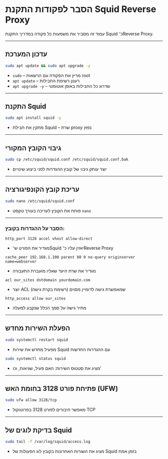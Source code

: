 # הסבר לפקודות התקנת Squid Reverse Proxy

עמוד זה מסביר את משמעות כל פקודה במדריך התקנת Squid כ־Reverse Proxy.

---

## עדכון המערכת

```bash
sudo apt update && sudo apt upgrade -y
```

- `sudo` – מריץ את הפקודה עם הרשאות root
- `apt update` – רענון רשימת החבילות
- `apt upgrade -y` – שדרוג כל החבילות באופן אוטומטי

---

## התקנת Squid

```bash
sudo apt install squid -y
```

- מתקין את חבילת Squid – שרת proxy נפוץ

---

## גיבוי הקובץ המקורי

```bash
sudo cp /etc/squid/squid.conf /etc/squid/squid.conf.bak
```

- יוצר עותק גיבוי של קובץ ההגדרות לפני ביצוע שינויים

---

## עריכת קובץ הקונפיגורציה

```bash
sudo nano /etc/squid/squid.conf
```

- פותח את הקובץ לעריכה בעורך טקסט `nano`

---

### הסבר על ההגדרות בקובץ:

```text
http_port 3128 accel vhost allow-direct
```
- מגדיר את הפורט ש־Squid יאזין עליו כ־Reverse Proxy

```text
cache_peer 192.168.1.100 parent 80 0 no-query originserver name=webserver
```
- מגדיר את שרת היעד שאליו מועברת התעבורה

```text
acl our_sites dstdomain yourdomain.com
```
- יוצר ACL (רשימת בקרת גישה) שמאפשרת גישה לדומיין מסוים

```text
http_access allow our_sites
```
- מתיר גישה על סמך הכלל שנקבע למעלה

---

## הפעלת השירות מחדש

```bash
sudo systemctl restart squid
```

- מפעיל מחדש את שירות Squid עם ההגדרות החדשות

```bash
sudo systemctl status squid
```

- מציג את סטטוס השירות: האם פעיל, שגיאות, וכו’

---

## פתיחת פורט 3128 בחומת האש (UFW)

```bash
sudo ufw allow 3128/tcp
```

- מאפשר חיבורים לפורט 3128 בפרוטוקול TCP

---

## בדיקת לוגים של Squid

```bash
sudo tail -f /var/log/squid/access.log
```

- מציג את השורות האחרונות בקובץ לוג הפעולות של Squid בזמן אמת